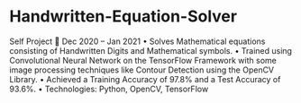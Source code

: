 # Handwritten-Equation-Solver
Self Project
 Dec 2020 – Jan 2021
• Solves Mathematical equations consisting of Handwritten Digits
and Mathematical symbols.
• Trained using Convolutional Neural Network on the TensorFlow
Framework with some image processing techniques like Contour Detection using the OpenCV Library.
• Achieved a Training Accuracy of 97.8% and a Test Accuracy of
93.6%.
• Technologies: Python, OpenCV, TensorFlow
